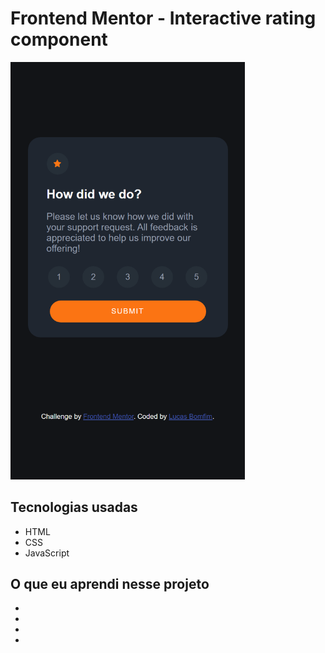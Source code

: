 # Frontend Mentor - Interactive rating component

<img src= ./images/5500-lucartwo.png width="375px">

## Tecnologias usadas

- HTML
- CSS
- JavaScript

## O que eu aprendi nesse projeto

-
-
-
-